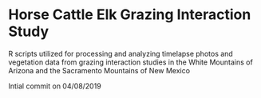 # Horse Cattle Elk Grazing Interaction Study
R scripts utilized for processing and analyzing timelapse photos and vegetation data from grazing interaction studies in the White Mountains of Arizona and the Sacramento Mountains of New Mexico

Intial commit on 04/08/2019
